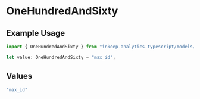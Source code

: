 # OneHundredAndSixty

## Example Usage

```typescript
import { OneHundredAndSixty } from "inkeep-analytics-typescript/models/operations";

let value: OneHundredAndSixty = "max_id";
```

## Values

```typescript
"max_id"
```